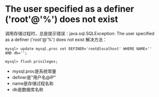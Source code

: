 # The user specified as a definer ('root'@'%') does not exist
调用存储过程时，总是提示错误：java.sql.SQLException: The user specified as a definer ('root'@'%') does not exist
解决方法：
```
mysql> update mysql.proc set DEFINER='root@localhost' WHERE NAME='' AND db='';

mysql> flush privileges;
```
- mysql.proc是系统常量
- definer是"用户名@IP"
- name是存储过程名称
- db是数据库名称
